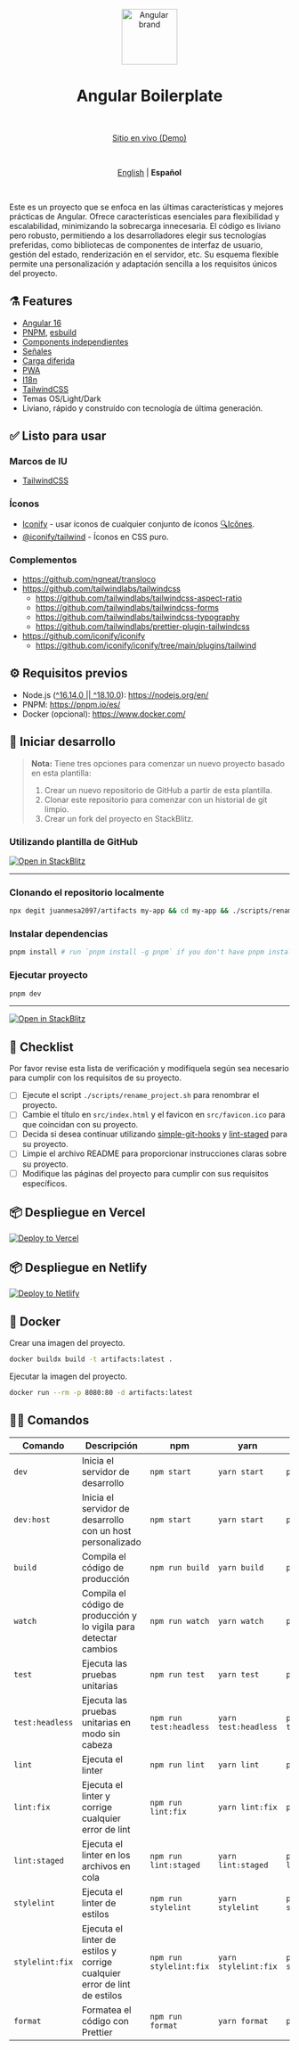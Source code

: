 <p align="center">
  <img src="https://api.iconify.design/logos:angular-icon.svg" alt="Angular brand" width="100" height="100"/>
</p>

<h1 align="center">Angular Boilerplate</h1>

<br>

<p align='center'>
  <a href="https://angularboilerplate.vercel.app/">Sitio en vivo (Demo)</a>
</p>

<br>

<p align='center'>
  <a href="https://github.com/juanmesa2097/artifacts/blob/main/README.md">English</a> |
  <strong>Español</strong> 
</p>

<br>

Este es un proyecto que se enfoca en las últimas características y mejores prácticas de Angular. Ofrece características esenciales para flexibilidad y escalabilidad, minimizando la sobrecarga innecesaria. El código es liviano pero robusto, permitiendo a los desarrolladores elegir sus tecnologías preferidas, como bibliotecas de componentes de interfaz de usuario, gestión del estado, renderización en el servidor, etc. Su esquema flexible permite una personalización y adaptación sencilla a los requisitos únicos del proyecto.

## ⚗️ Features

- [Angular 16](https://angular.io/docs)
- [PNPM](https://pnpm.io/), [esbuild](https://esbuild.github.io/)
- [Components independientes](https://angular.io/guide/standalone-components)
- [Señales](https://angular.io/guide/signals)
- [Carga diferida](https://angular.io/guide/lazy-loading-ngmodules)
- [PWA](https://angular.io/guide/service-worker-getting-started)
- [I18n](https://ngneat.github.io/transloco/)
- [TailwindCSS](https://tailwindcss.com/)
- Temas OS/Light/Dark
- Liviano, rápido y construído con tecnología de última generación.

## ✅ Listo para usar

### Marcos de IU

- [TailwindCSS](https://tailwindcss.com/)

### Íconos

- [Iconify](https://iconify.design) - usar íconos de cualquier conjunto de íconos [🔍Icônes](https://icones.netlify.app/).
- [@iconify/tailwind](https://docs.iconify.design/usage/css/tailwind/) - Íconos en CSS puro.

### Complementos

- <https://github.com/ngneat/transloco>
- <https://github.com/tailwindlabs/tailwindcss>
  - <https://github.com/tailwindlabs/tailwindcss-aspect-ratio>
  - <https://github.com/tailwindlabs/tailwindcss-forms>
  - <https://github.com/tailwindlabs/tailwindcss-typography>
  - <https://github.com/tailwindlabs/prettier-plugin-tailwindcss>
- <https://github.com/iconify/iconify>
  - <https://github.com/iconify/iconify/tree/main/plugins/tailwind>

## ⚙ Requisitos previos

- Node.js ([^16.14.0 || ^18.10.0](https://angular.io/guide/versions)): <https://nodejs.org/en/>
- PNPM: <https://pnpm.io/es/>
- Docker (opcional): <https://www.docker.com/>

## 🏹 Iniciar desarrollo

> **Nota:**
> Tiene tres opciones para comenzar un nuevo proyecto basado en esta plantilla:
>
> 1. Crear un nuevo repositorio de GitHub a partir de esta plantilla.
> 2. Clonar este repositorio para comenzar con un historial de git limpio.
> 3. Crear un fork del proyecto en StackBlitz.

### Utilizando plantilla de GitHub

[![Open in StackBlitz](https://developer.stackblitz.com/img/open_in_stackblitz.svg)](https://stackblitz.com/fork/github/juanmesa2097/artifacts)

---

### Clonando el repositorio localmente

```sh
npx degit juanmesa2097/artifacts my-app && cd my-app && ./scripts/rename_project.sh my-app
```

### Instalar dependencias

```sh
pnpm install # run `pnpm install -g pnpm` if you don't have pnpm installed
```

### Ejecutar proyecto

```sh
pnpm dev
```

---

[![Open in StackBlitz](https://developer.stackblitz.com/img/open_in_stackblitz.svg)](https://analogjs.org/new)

## 📝 Checklist

Por favor revise esta lista de verificación y modifíquela según sea necesario para cumplir con los requisitos de su proyecto.

- [ ] Ejecute el script `./scripts/rename_project.sh` para renombrar el proyecto.
- [ ] Cambie el título en `src/index.html` y el favicon en `src/favicon.ico` para que coincidan con su proyecto.
- [ ] Decida si desea continuar utilizando [simple-git-hooks](https://github.com/toplenboren/simple-git-hooks) y [lint-staged](https://github.com/okonet/lint-staged) para su proyecto.
- [ ] Limpie el archivo README para proporcionar instrucciones claras sobre su proyecto.
- [ ] Modifique las páginas del proyecto para cumplir con sus requisitos específicos.

## 📦 Despliegue en Vercel

[![Deploy to Vercel](https://vercel.com/button)](https://vercel.com/new/clone?repository-url=https://github.com/juanmesa2097/artifacts)

## 📦 Despliegue en Netlify

[![Deploy to Netlify](https://www.netlify.com/img/deploy/button.svg)](https://app.netlify.com/start/deploy?repository=https://github.com/juanmesa2097/artifacts)

## 🐳 Docker

Crear una imagen del proyecto.

```sh
docker buildx build -t artifacts:latest .
```

Ejecutar la imagen del proyecto.

```sh
docker run --rm -p 8080:80 -d artifacts:latest
```

## 🧙‍♂️ Comandos

| Comando         | Descripción                                                               | npm                     | yarn                 | pnpm                 |
| --------------- | ------------------------------------------------------------------------- | ----------------------- | -------------------- | -------------------- |
| `dev`           | Inicia el servidor de desarrollo                                          | `npm start`             | `yarn start`         | `pnpm start`         |
| `dev:host`      | Inicia el servidor de desarrollo con un host personalizado                | `npm start`             | `yarn start`         | `pnpm start`         |
| `build`         | Compila el código de producción                                           | `npm run build`         | `yarn build`         | `pnpm build`         |
| `watch`         | Compila el código de producción y lo vigila para detectar cambios         | `npm run watch`         | `yarn watch`         | `pnpm watch`         |
| `test`          | Ejecuta las pruebas unitarias                                             | `npm run test`          | `yarn test`          | `pnpm test`          |
| `test:headless` | Ejecuta las pruebas unitarias en modo sin cabeza                          | `npm run test:headless` | `yarn test:headless` | `pnpm test:headless` |
| `lint`          | Ejecuta el linter                                                         | `npm run lint`          | `yarn lint`          | `pnpm lint`          |
| `lint:fix`      | Ejecuta el linter y corrige cualquier error de lint                       | `npm run lint:fix`      | `yarn lint:fix`      | `pnpm lint:fix`      |
| `lint:staged`   | Ejecuta el linter en los archivos en cola                                 | `npm run lint:staged`   | `yarn lint:staged`   | `pnpm lint:staged`   |
| `stylelint`     | Ejecuta el linter de estilos                                              | `npm run stylelint`     | `yarn stylelint`     | `pnpm stylelint`     |
| `stylelint:fix` | Ejecuta el linter de estilos y corrige cualquier error de lint de estilos | `npm run stylelint:fix` | `yarn stylelint:fix` | `pnpm stylelint:fix` |
| `format`        | Formatea el código con Prettier                                           | `npm run format`        | `yarn format`        | `pnpm format`        |

